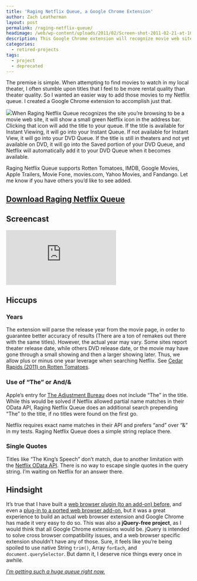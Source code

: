 ```yaml
---
title: 'Raging Netflix Queue, a Google Chrome Extension'
author: Zach Leatherman
layout: post
permalink: /raging-netflix-queue/
headimage: /web/wp-content/uploads/2011/02/Screen-shot-2011-02-21-at-10.15.44-AM.png
description: This Google Chrome extension will recognize movie web sites and one click on the extension will automatically add that title to your queue.
categories:
  - retired-projects
tags:
  - project
  - deprecated
---
```


The premise is simple. When attempting to find movies to watch in my local theater, I often stumble upon titles that I feel to be more rental quality than theater quality. So I wanted an easier way to add those movies to my Netflix queue. I created a Google Chrome extension to accomplish just that.

[![][screenshot]][2]When Raging Netflix Queue recognizes the site you’re browsing to be a movie web site, it will show a small green Netflix icon in the address bar. Clicking that icon will add the title to your queue. If the title is available for Instant Viewing, it will go into your Instant Queue. If not available for Instant View, it will go into your DVD Queue. If the title is still in theaters and not yet available on DVD, it will go into the Saved portion of your DVD Queue, and Netflix will automatically add it to your DVD Queue when it becomes available.

 [screenshot]: /web/wp-content/uploads/2011/02/Screen-shot-2011-02-21-at-10.15.44-AM.png

Raging Netflix Queue supports Rotten Tomatoes, IMDB, Google Movies, Apple Trailers, Movie Fone, movies.com, Yahoo Movies, and Fandango. Let me know if you have others you’d like to see added.

## [Download Raging Netflix Queue][2]

 [2]: https://chrome.google.com/extensions/detail/nbnnepgogimidfbfkbcfmdeimmfadmmp

## Screencast

<div class="fluid-width-video-wrapper"><iframe title="YouTube video player" src="https://www.youtube.com/embed/YuRuYdfvTA0" frameborder="0" allowfullscreen></iframe></div>

## Hiccups

### Years

The extension will parse the release year from the movie page, in order to guarantee better accuracy of results (There are a ton of remakes out there with the same titles). However, the actual year may vary. Some sites report theater release date, while others DVD release date, or the movie may have gone through a small showing and then a larger showing later. Thus, we allow plus or minus one year leverage when searching Netflix. See [Cedar Rapids (2011) on Rotten Tomatoes][3].

 [3]: http://www.rottentomatoes.com/m/cedar_rapids_2010/

### Use of “The” or And/&

Apple’s entry for [The Adjustment Bureau][4] does not include “The” in the title. While this would be solved if Netflix allowed partial name matches in their OData API, Raging Netflix Queue does an additional search prepending “The” to the title, if no titles were found on the first go.

 [4]: http://trailers.apple.com/trailers/universal/adjustmentbureau/

Netflix requires exact name matches in their API and prefers “and” over “&” in my tests. Raging Netflix Queue does a simple string replace there.

### Single Quotes

Titles like “The King’s Speech” don’t match, due to another limitation with the [Netflix OData API][5]. There is no way to escape single quotes in the query string. I’m waiting on Netflix for an answer there.

 [5]: http://developer.netflix.com/docs/oData_Catalog

## Hindsight

It’s true that I have built a [web browser plugin (to an add-on) before][6], and even a [plug-in to a ported web browser add-on][7], but it was a great experience to build an actual web browser extension and Google Chrome has made it very easy to do so. This was also a **jQuery-free project**, as I would think that all Google Chrome extensions would be. jQuery is intended to solve cross browser compatibility issues, and a web browser specific extension shouldn’t have any of those. Sure, it feels like you’re being spoiled to use native String `trim()`, Array `forEach`, and `document.querySelector`. But damn it, I deserve nice things every once in awhile.

 [6]: /web/2007/04/18/javascript-code-coverage-tool-for-firebug/
 [7]: /web/2010/07/19/dom-sailbloat/

[*I’m getting such a huge queue right now.*][8]

 [8]: http://www.southparkstudios.com/clips/155280/raging-clues